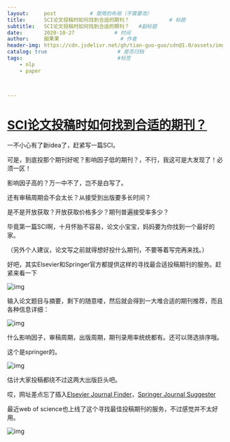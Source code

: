```yaml
---
layout:     post           # 使用的布局（不需要改）
title:      SCI论文投稿时如何找到合适的期刊？             # 标题 
subtitle:   SCI论文投稿时如何找到合适的期刊？   #副标题
date:       2020-10-27             # 时间
author:     甜果果                    # 作者
header-img: https://cdn.jsdelivr.net/gh/tian-guo-guo/cdn@1.0/assets/img/post-bg-coffee.jpeg    #背景图片
catalog: true                       # 是否归档
tags:                               #标签
    - nlp
    - paper



---
```


# [SCI论文投稿时如何找到合适的期刊？](https://blog.csdn.net/ztf312/article/details/102918185)

一不小心有了新idea了，赶紧写一篇SCI。

可是，到底投那个期刊好呢？影响因子低的期刊？，不行，我这可是大发现了！必须一区！

影响因子高的？万一中不了，岂不是白写了。

还有审稿周期会不会太长？从接受到出版要多长时间？

是不是开放获取？开放获取价格多少？期刊普遍接受率多少？

毕竟第一篇SCI啊，十月怀胎不容易，论文小宝宝，妈妈要为你找到一个最好的家。

（另外个人建议，论文写之前就得想好投什么期刊，不要等着写完再来找。）

好吧，其实Elsevier和Springer官方都提供这样的寻找最合适投稿期刊的服务。赶紧来看一下

![img](https://pic1.zhimg.com/80/v2-638a102a7a187290cbb483a42d739b84_1440w.jpg)

输入论文题目与摘要，剩下的随意喽，然后就会得到一大堆合适的期刊推荐，而且各种信息详细：

![img](https://pic1.zhimg.com/80/v2-4b8375a75a42eb0df9ce3f12cadc3398_1440w.jpg)

什么影响因子，审稿周期，出版周期，期刊录用率统统都有。还可以筛选排序哦。

这个是springer的。

![img](https://pic1.zhimg.com/80/v2-68e33a51a0b11281fa3b74daa327a554_1440w.jpg)

估计大家投稿都绕不过这两大出版巨头吧。

哎，网址差点忘了插入[Elsevier Journal Finder](https://link.zhihu.com/?target=http%3A//journalfinder.elsevier.com/)，[Springer Journal Suggester](https://link.zhihu.com/?target=https%3A//journalsuggester.springer.com/)

最近web of science也上线了这个寻找最佳投稿期刊的服务，不过感觉并不太好用。

![img](https://pic2.zhimg.com/80/v2-82bcb949f5eb19c430b066b323e6790d_1440w.jpg)